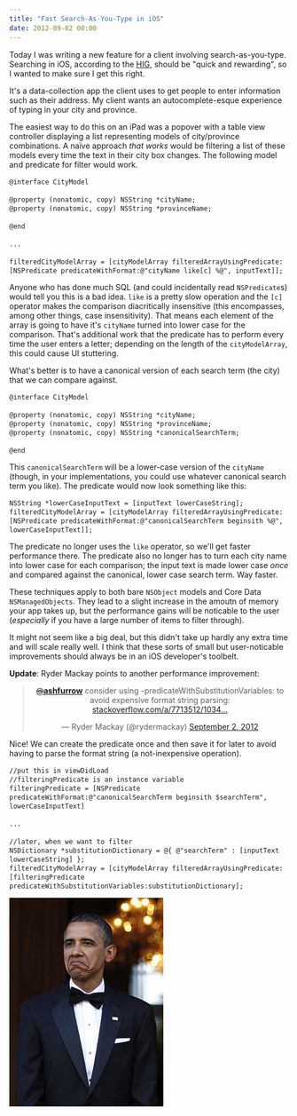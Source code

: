 ```yaml
---
title: "Fast Search-As-You-Type in iOS"
date: 2012-09-02 00:00
---
```


<import><p>Today I was writing a new feature for a client involving search-as-you-type. Searching in iOS, according to the <a href="http://developer.apple.com/library/ios/#DOCUMENTATION/UserExperience/Conceptual/MobileHIG/UEBestPractices/UEBestPractices.html#//apple_ref/doc/uid/TP40006556-CH20-SW14">HIG</a>, should be "quick and rewarding", so I wanted to make sure I get this right. </p>

<p>It's a data-collection app the client uses to get people to enter information such as their address. My client wants an autocomplete-esque experience of typing in your city and province. </p>

<p>The easiest way to do this on an iPad was a popover with a table view controller displaying a list representing models of city/province combinations. A naïve approach <em>that works</em> would be filtering a list of these models every time the text in their city box changes. The following model and predicate for filter would work.</p>

<pre><code>@interface CityModel

@property (nonatomic, copy) NSString *cityName;
@property (nonatomic, copy) NSString *provinceName;

@end

...

filteredCityModelArray = [cityModelArray filteredArrayUsingPredicate:[NSPredicate predicateWithFormat:@"cityName like[c] %@", inputText]];
</code></pre>

<p>Anyone who has done much SQL (and could incidentally read <code>NSPredicate</code>s) would tell you this is a bad idea. <code>like</code> is a pretty slow operation and the <code>[c]</code> operator makes the comparison diacritically insensitive (this encompasses, among other things, case insensitivity). That means each element of the array is going to have it's <code>cityName</code> turned into lower case for the comparison. That's additional work that the predicate has to perform every time the user enters a letter; depending on the length of the <code>cityModelArray</code>, this could cause UI stuttering.</p>

<p>What's better is to have a canonical version of each search term (the city) that we can compare against.</p>

<pre><code>@interface CityModel

@property (nonatomic, copy) NSString *cityName;
@property (nonatomic, copy) NSString *provinceName;
@property (nonatomic, copy) NSString *canonicalSearchTerm;

@end
</code></pre>

<p>This <code>canonicalSearchTerm</code> will be a lower-case version of the <code>cityName</code> (though, in your implementations, you could use whatever canonical search term you like). The predicate would now look something like this:</p>

<pre><code>NSString *lowerCaseInputText = [inputText lowerCaseString];
filteredCityModelArray = [cityModelArray filteredArrayUsingPredicate:[NSPredicate predicateWithFormat:@"canonicalSearchTerm beginsith %@", lowerCaseInputText]];
</code></pre>

<p>The predicate no longer uses the <code>like</code> operator, so we'll get faster performance there. The predicate also no longer has to turn each city name into lower case for each comparison; the input text is made lower case <em>once</em> and compared against the canonical, lower case search term. Way faster.</p>

<p>These techniques apply to both bare <code>NSObject</code> models and Core Data <code>NSManagedObjects</code>. They lead to a slight increase in the amoutn of memory your app takes up, but the performance gains will be noticable to the user (<em>especially</em> if you have a large number of items to filter through).</p>

<p>It might not seem like a big deal, but this didn't take up hardly any extra time and will scale really well. I think that these sorts of small but user-noticable improvements should always be in an iOS developer's toolbelt. </p>

<p><strong>Update</strong>: Ryder Mackay points to another performance improvement:</p>
<div align="center">
<blockquote class="twitter-tweet" data-in-reply-to="242382610611978240">
<p><a href="https://twitter.com/ashfurrow"><s>@</s><b>ashfurrow</b></a> consider using -predicateWithSubstitutionVariables: to avoid expensive format string parsing: <a href="http://t.co/mXRmjFrg" title="http://stackoverflow.com/a/7713512/1034477">stackoverflow.com/a/7713512/1034…</a></p>— Ryder Mackay (@rydermackay) <a href="https://twitter.com/rydermackay/status/242393643154022400" data-datetime="2012-09-02T22:48:42+00:00">September 2, 2012</a>
</blockquote>
<script src="//platform.twitter.com/widgets.js" charset="utf-8"></script>
</div>
<p>Nice! We can create the predicate once and then save it for later to avoid having to parse the format string (a not-inexpensive operation). </p>

<pre><code>//put this in viewDidLoad
//filteringPredicate is an instance variable
filteringPredicate = [NSPredicate predicateWithFormat:@"canonicalSearchTerm beginsith $searchTerm", lowerCaseInputText]

...

//later, when we want to filter
NSDictionary *substitutionDictionary = @{ @"searchTerm" : [inputText lowerCaseString] };
filteredCityModelArray = [cityModelArray filteredArrayUsingPredicate:[filteringPredicate predicateWithSubstitutionVariables:substitutionDictionary];
</code></pre>
<img src="/img/import/blog/fast-search-as-you-type-in-ios/C11B981EB6C442618B44A5F754E8DC66.jpg" class="img-responsive"></import>

<!-- more -->

